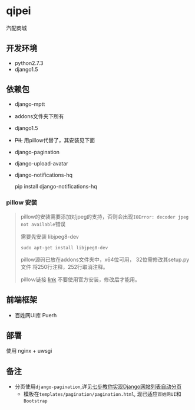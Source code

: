 qipei
=====

汽配商城

开发环境
----------------------
+ python2.7.3  
+ django1.5

依赖包
-----------------   
+ django-mptt
+ addons文件夹下所有
+ django1.5
+ <s>PIL</s> 用pillow代替了，其安装见下面
+ django-pagination
+ django-upload-avatar
+ django-notifications-hq

    pip install django-notifications-hq

### pillow 安装

> pillow的安装需要添加对jpeg的支持，否则会出现`IOError: decoder jpeg not available`错误
>
> 需要先安装 libjpeg8-dev  
>
>     sudo apt-get install libjpeg8-dev
>
> pillow源码已放在addons文件夹中，x64位可用， 32位需修改其setup.py文件
> 将250行注释，252行取消注释。
>
> pilloｗ链接 [link](http://pan.baidu.com/share/link?shareid=3925930322&uk=3642093566)
> 不要使用官方安装，修改后才能用。

前端框架
-------------------
+ 百姓网UI库 Puerh

部署
----------------
使用 nginx + uwsgi

备注
----------------------
+ 分页使用`django-pagination`,详见[七步教你实现Django网站列表自动分页](http://django-china.cn/topic/53/)
	- 模板在`templates/pagination/pagination.html`, 现已适应`百姓网UI`和 `Bootstrap`

